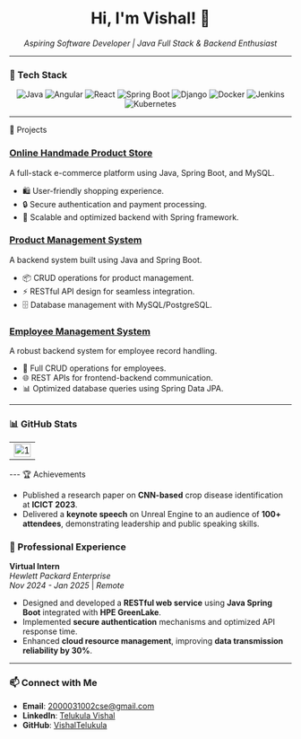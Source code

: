 <div align="center">
  <h1>Hi, I'm Vishal! 👋</h1>
  <p><em>Aspiring Software Developer | Java Full Stack & Backend Enthusiast</em></p>
</div>

---

### 🔧 Tech Stack

<div align="center">
<img src="https://img.shields.io/badge/Java-007396?style=for-the-badge&logo=java&logoColor=white" alt="Java"/>
   <img src="https://img.shields.io/badge/Angular-DD0031?style=for-the-badge&logo=angular&logoColor=white" alt="Angular"/>
  <img src="https://img.shields.io/badge/React-61DAFB?style=for-the-badge&logo=react&logoColor=white" alt="React"/>
  <img src="https://img.shields.io/badge/Spring%20Boot-6DB33F?style=for-the-badge&logo=spring-boot&logoColor=white" alt="Spring Boot"/>
  <img src="https://img.shields.io/badge/Django-092E20?style=for-the-badge&logo=django&logoColor=white" alt="Django"/>
<!--   <img src="https://img.shields.io/badge/Golang-00ADD8?style=for-the-badge&logo=go&logoColor=white" alt="Golang"/> -->
  <img src="https://img.shields.io/badge/Docker-2496ED?style=for-the-badge&logo=docker&logoColor=white" alt="Docker"/>
   <img src="https://img.shields.io/badge/Jenkins-D24939?style=for-the-badge&logo=jenkins&logoColor=white" alt="Jenkins"/>
  <img src="https://img.shields.io/badge/Kubernetes-326CE5?style=for-the-badge&logo=kubernetes&logoColor=white" alt="Kubernetes"/>
</div>
  

---

🚀 Projects

### [Online Handmade Product Store](https://github.com/VishalTelukula/Handmade_products_springboot)
A full-stack e-commerce platform using Java, Spring Boot, and MySQL.
- 🛍️ User-friendly shopping experience.
- 🔒 Secure authentication and payment processing.
- 🚀 Scalable and optimized backend with Spring framework.

### [Product Management System](https://github.com/VishalTelukula/Handmade_products_springboot)
A backend system built using Java and Spring Boot.
- 📦 CRUD operations for product management.
- ⚡ RESTful API design for seamless integration.
- 🗄️ Database management with MySQL/PostgreSQL.

### [Employee Management System](https://github.com/VishalTelukula/myJavaBackend)
A robust backend system for employee record handling.
- 🏢 Full CRUD operations for employees.
- 🌐 REST APIs for frontend-backend communication.
- 📊 Optimized database queries using Spring Data JPA.

---
### 📊 GitHub Stats

<table>
  <tr>
    <td><img src="https://github-profile-summary-cards.vercel.app/api/cards/profile-details?username=VishalTelukula&theme=monokai"  display=block width=100% height=auto  alt="1" ></td>
   </tr> 
   <tr>

  </td>
  </tr>
</table>
---
 🏆 Achievements

- Published a research paper on **CNN-based** crop disease identification at **ICICT 2023**.
- Delivered a **keynote speech** on Unreal Engine to an audience of **100+ attendees**, demonstrating leadership and public speaking skills.

  
### 💼 Professional Experience

**Virtual Intern**  
*Hewlett Packard Enterprise*  
*Nov 2024 - Jan 2025* | *Remote*  

- Designed and developed a **RESTful web service** using **Java Spring Boot** integrated with **HPE GreenLake**.  
- Implemented **secure authentication** mechanisms and optimized API response time.  
- Enhanced **cloud resource management**, improving **data transmission reliability by 30%**.  

---
### 📫 Connect with Me

- **Email**: [2000031002cse@gmail.com](mailto:2000031002cse@gmail.com)  
- **LinkedIn**: [Telukula Vishal](https://www.linkedin.com/in/telukula-vishal/)  
- **GitHub**: [VishalTelukula](https://github.com/VishalTelukula)  
